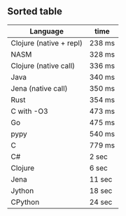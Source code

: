 ##  Sorted table

| Language                | time   |
| --                      | --     |
| Clojure (native + repl) | 238 ms |
| NASM                    | 328 ms |
| Clojure (native call)   | 336 ms |
| Java                    | 340 ms |
| Jena (native call)      | 350 ms |
| Rust                    | 354 ms |
| C with -O3              | 473 ms |
| Go                      | 475 ms |
| pypy                    | 540 ms |
| C                       | 779 ms |
| C#                      | 2 sec  |
| Clojure                 | 6 sec  |
| Jena                    | 11 sec |
| Jython                  | 18 sec |
| CPython                 | 24 sec |